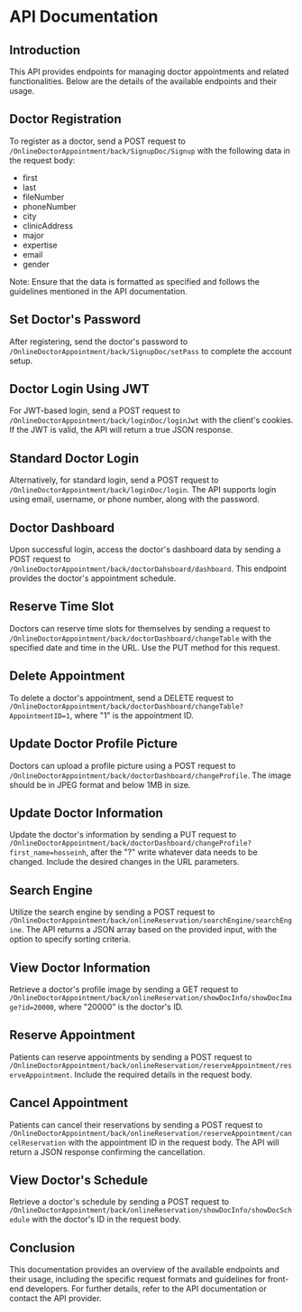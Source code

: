 # API Documentation

## Introduction
This API provides endpoints for managing doctor appointments and related functionalities. Below are the details of the available endpoints and their usage.

## Doctor Registration
To register as a doctor, send a POST request to `/OnlineDoctorAppointment/back/SignupDoc/Signup` with the following data in the request body:
- first
- last
- fileNumber
- phoneNumber
- city
- clinicAddress
- major
- expertise
- email
- gender

Note: Ensure that the data is formatted as specified and follows the guidelines mentioned in the API documentation.

## Set Doctor's Password
After registering, send the doctor's password to `/OnlineDoctorAppointment/back/SignupDoc/setPass` to complete the account setup.

## Doctor Login Using JWT
For JWT-based login, send a POST request to `/OnlineDoctorAppointment/back/loginDoc/loginJwt` with the client's cookies. If the JWT is valid, the API will return a true JSON response.

## Standard Doctor Login
Alternatively, for standard login, send a POST request to `/OnlineDoctorAppointment/back/loginDoc/login`. The API supports login using email, username, or phone number, along with the password.

## Doctor Dashboard
Upon successful login, access the doctor's dashboard data by sending a POST request to `/OnlineDoctorAppointment/back/doctorDahsboard/dashboard`. This endpoint provides the doctor's appointment schedule.

## Reserve Time Slot
Doctors can reserve time slots for themselves by sending a request to `/OnlineDoctorAppointment/back/doctorDashboard/changeTable` with the specified date and time in the URL. Use the PUT method for this request.

## Delete Appointment
To delete a doctor's appointment, send a DELETE request to `/OnlineDoctorAppointment/back/doctorDashboard/changeTable?AppointmentID=1`, where "1" is the appointment ID.

## Update Doctor Profile Picture
Doctors can upload a profile picture using a POST request to `/OnlineDoctorAppointment/back/doctorDashboard/changeProfile`. The image should be in JPEG format and below 1MB in size.

## Update Doctor Information
Update the doctor's information by sending a PUT request to `/OnlineDoctorAppointment/back/doctorDashboard/changeProfile?first_name=hosseinh`, after the "?" write whatever data needs to be changed. Include the desired changes in the URL parameters.

## Search Engine
Utilize the search engine by sending a POST request to `/OnlineDoctorAppointment/back/onlineReservation/searchEngine/searchEngine`. The API returns a JSON array based on the provided input, with the option to specify sorting criteria.

## View Doctor Information
Retrieve a doctor's profile image by sending a GET request to `/OnlineDoctorAppointment/back/onlineReservation/showDocInfo/showDocImage?id=20000`, where "20000" is the doctor's ID.

## Reserve Appointment
Patients can reserve appointments by sending a POST request to `/OnlineDoctorAppointment/back/onlineReservation/reserveAppointment/reserveAppointment`. Include the required details in the request body.

## Cancel Appointment
Patients can cancel their reservations by sending a POST request to `/OnlineDoctorAppointment/back/onlineReservation/reserveAppointment/cancelReservation` with the appointment ID in the request body. The API will return a JSON response confirming the cancellation.

## View Doctor's Schedule
Retrieve a doctor's schedule by sending a POST request to `/OnlineDoctorAppointment/back/onlineReservation/showDocInfo/showDocSchedule` with the doctor's ID in the request body.

## Conclusion
This documentation provides an overview of the available endpoints and their usage, including the specific request formats and guidelines for front-end developers. For further details, refer to the API documentation or contact the API provider.
